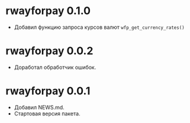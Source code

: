 # rwayforpay 0.1.0

* Добавил функцию запроса курсов валют `wfp_get_currency_rates()`

# rwayforpay 0.0.2

* Доработал обработчик ошибок.

# rwayforpay 0.0.1

* Добавил NEWS.md.
* Стартовая версия пакета.
